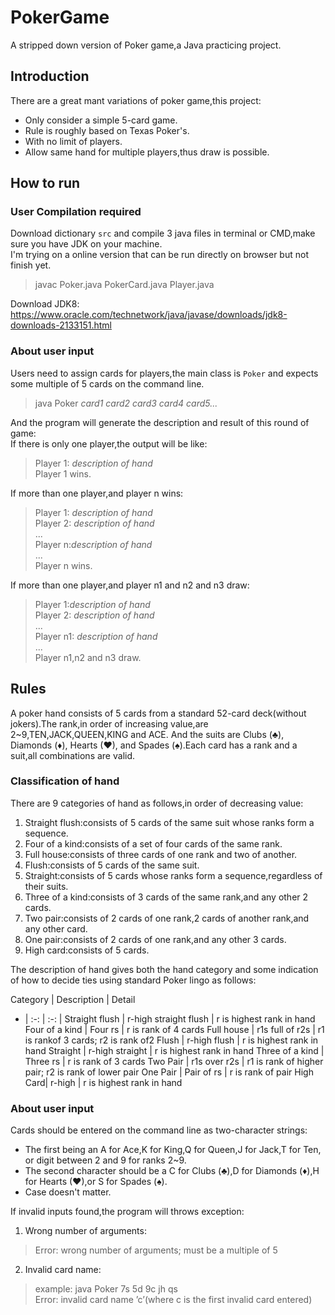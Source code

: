 # PokerGame
A stripped down version of Poker game,a Java practicing project.

## Introduction
There are a great mant variations of poker game,this project:
- Only consider a simple 5-card game.
- Rule is roughly based on Texas Poker's.
- With no limit of players.
- Allow same hand for multiple players,thus draw is possible.

## How to run
### User Compilation required
Download dictionary `src` and compile 3 java files in terminal or CMD,make sure you have JDK on your machine.  
I'm trying on a online version that can be run directly on browser but not finish yet.
> javac Poker.java PokerCard.java Player.java

Download JDK8:
https://www.oracle.com/technetwork/java/javase/downloads/jdk8-downloads-2133151.html
### About user input
Users need to assign cards for players,the main class is `Poker` and expects some multiple of 5 cards on the command line.
> java Poker *card1 card2 card3 card4 card5...*

And the program will generate the description and result of this round of game:  
If there is only one player,the output will be like:
>Player 1: *description of hand*  
Player 1 wins.

If more than one player,and player n wins:
>Player 1: *description of hand*   
Player 2: *description of hand*  
...  
Player n:*description of hand*  
...  
Player n wins.

If more than one player,and player n1 and n2 and n3 draw:
>Player 1:*description of hand*  
Player 2: *description of hand*  
...  
Player n1: *description of hand*  
...  
Player n1,n2 and n3 draw.

## Rules
A poker hand consists of 5 cards from a standard 52-card deck(without jokers).The rank,in order of increasing value,are 2~9,TEN,JACK,QUEEN,KING and ACE.
And the suits are Clubs (♣), Diamonds (♦), Hearts (♥), and Spades (♠).Each card has a rank and a suit,all combinations are valid.

### Classification of hand
There are 9 categories of hand as follows,in order of decreasing value:
1. Straight flush:consists of 5 cards of the same suit whose ranks form a sequence.
2. Four of a kind:consists of a set of four cards of the same rank.
3. Full house:consists of three cards of one rank and  two of another.
4. Flush:consists of 5 cards of the same suit.
5. Straight:consists of 5 cards whose ranks form a sequence,regardless of their suits.
6. Three of a kind:consists of 3 cards of the same rank,and any other 2 cards.
7. Two pair:consists of 2 cards of one rank,2 cards of another rank,and any other card.
8. One pair:consists of 2 cards of one rank,and any other 3 cards.
9. High card:consists of 5 cards.
 
The description of hand gives both the hand category and some indication of how to decide ties using standard Poker lingo as follows:

Category | Description | Detail 
- | :-: | :-: | 
Straight flush | r-high straight flush | r is highest rank in hand 
Four of a kind | Four rs | r is rank of 4 cards 
Full house | r1s full of r2s | r1 is rankof 3 cards; r2 is rank of2
Flush | r-high flush | r is highest rank in hand 
Straight | r-high straight | r is highest rank in hand 
Three of a kind | Three rs | r is rank of 3 cards 
Two Pair | r1s over r2s | r1 is rank of higher pair; r2 is rank of lower pair
One Pair | Pair of rs | r is rank of pair
High Card| r-high | r is highest rank in hand 


### About user input
Cards should be entered on the command line as two-character strings:
- The first being an A for Ace,K for King,Q for Queen,J for Jack,T for Ten, or digit between 2 and 9 for ranks 2~9. 
- The second character should be a C for Clubs (♣),D for Diamonds (♦),H for Hearts (♥),or S for Spades (♠).
- Case doesn't matter.

If invalid inputs found,the program will throws exception:  
1. Wrong number of arguments:
> Error: wrong number of arguments; must be a multiple of 5
2. Invalid card name:
>example: java Poker 7s 5d 9c jh qs  
Error: invalid card name ’c’(where c is the first invalid card entered)
